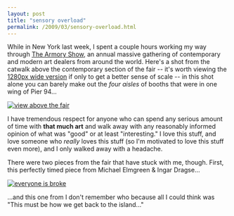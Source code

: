 ```yaml
---
layout: post
title: "sensory overload"
permalink: /2009/03/sensory-overload.html
---
```


While in New York last week, I spent a couple hours working my way through [The Armory Show](http://www.thearmoryshow.com/cgi-local/content.cgi), an annual massive gathering of contemporary and modern art dealers from around the world. Here's a shot from the catwalk above the contemporary section of the fair -- it's worth viewing the [1280px wide version](http://www.flickr.com/photos/msippey/3351151634/sizes/o/) if only to get a better sense of scale -- in this shot alone you can barely make out the _four aisles_ of booths that were in one wing of Pier 94...

[![view above the fair](https://farm4.static.flickr.com/3551/3351151634_e0d1ef987c.jpg)](http://www.flickr.com/photos/msippey/3351151634/ "view above the fair by msippey, on Flickr")

I have tremendous respect for anyone who can spend any serious amount of time with **that much art** and walk away with any reasonably informed opinion of what was "good" or at least "interesting." I love this stuff, and love someone who _really_ loves this stuff (so I'm motivated to love this stuff even more), and I only walked away with a headache.

There were two pieces from the fair that have stuck with me, though. First, this perfectly timed piece from Michael Elmgreen & Ingar Dragse...

[![everyone is broke](https://farm4.static.flickr.com/3605/3343752491_f2b2a94c47_m.jpg)](http://www.flickr.com/photos/msippey/3343752491/ "everyone is broke by msippey, on Flickr")

...and this one from I don't remember who because all I could think was "This must be how we get back to the island..."